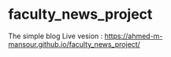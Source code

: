 # faculty_news_project
The simple blog 
Live vesion : https://ahmed-m-mansour.github.io/faculty_news_project/